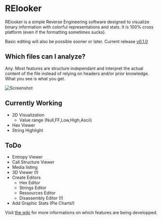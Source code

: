# RElooker

RElooker is a simple Reverse Engineering software designed to visualize binary information with colorful representations and stats. It is 100% cross platform (even if the formatting sometimes sucks).

Basic editing will also be possible sooner or later.
Current release [v0.1.0](https://github.com/Mixbo/relooker/releases/tag/v0.1.0)

## Which files can I analyze?
Any. Most features are structure independant and interpret the actual content of the file instead of relying on headers and/or prior knowledge. What you see is what you get.

![Screenshot](http://wakowakowako.com/mixbo/3_screen.png)

## Currently Working
* 2D Visualization
  * Value range (Null,FF,Low,High,Ascii)
* Hex Viewer
* String Highlight

## ToDo
* Entropy Viewer
* Call Structure Viewer
* Media listing
* 3D Viewer (!)
* Create Editors
  * Hex Editor
  * Strings Editor
  * Ressources Editor
  * Disassembly Editor (!)
* Add Graphic Stats (Pie Charts!)

Visit [the wiki](https://github.com/Mixbo/relooker/wiki) for more informations on which features are being developped.
